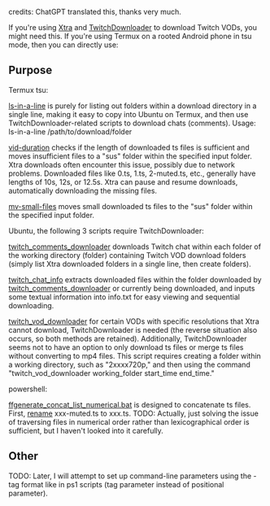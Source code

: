 credits: ChatGPT translated this, thanks very much.

If you're using [Xtra](https://github.com/crackededed/Xtra) and [TwitchDownloader](https://github.com/lay295/TwitchDownloader) to download Twitch VODs, you might need this. If you're using Termux on a rooted Android phone in tsu mode, then you can directly use:

## Purpose

Termux tsu:

[ls-in-a-line](Termux-tsu/ls-in-a-line) is purely for listing out folders within a download directory in a single line, making it easy to copy into Ubuntu on Termux, and then use TwitchDownloader-related scripts to download chats (comments). Usage: ls-in-a-line /path/to/download/folder

[vid-duration](Termux-tsu/vid-duration) checks if the length of downloaded ts files is sufficient and moves insufficient files to a "sus" folder within the specified input folder. Xtra downloads often encounter this issue, possibly due to network problems. Downloaded files like 0.ts, 1.ts, 2-muted.ts, etc., generally have lengths of 10s, 12s, or 12.5s. Xtra can pause and resume downloads, automatically downloading the missing files.

[mv-small-files](Termux-tsu/mv-small-files) moves small downloaded ts files to the "sus" folder within the specified input folder.

Ubuntu, the following 3 scripts require TwitchDownloader:

[twitch_comments_downloader](Termux-tsu/Ubuntu/twitch_comments_downloader) downloads Twitch chat within each folder of the working directory (folder) containing Twitch VOD download folders (simply list Xtra downloaded folders in a single line, then create folders).

[twitch_chat_info](Termux-tsu/Ubuntu/twitch_chat_info) extracts downloaded files within the folder downloaded by [twitch_comments_downloader](Termux-tsu/Ubuntu/twitch_comments_downloader) or currently being downloaded, and inputs some textual information into info.txt for easy viewing and sequential downloading.

[twitch_vod_downloader](Termux-tsu/Ubuntu/twitch_vod_downloader) for certain VODs with specific resolutions that Xtra cannot download, TwitchDownloader is needed (the reverse situation also occurs, so both methods are retained). Additionally, TwitchDownloader seems not to have an option to only download ts files or merge ts files without converting to mp4 files. This script requires creating a folder within a working directory, such as "2xxxx720p," and then using the command "twitch_vod_downloader working_folder start_time end_time."

powershell:

[ffgenerate_concat_list_numerical.bat](powershell/ffgenerate_concat_list_numerical.bat) is designed to concatenate ts files. First, [rename](powershell/rename-muted.ps1) xxx-muted.ts to xxx.ts. TODO: Actually, just solving the issue of traversing files in numerical order rather than lexicographical order is sufficient, but I haven't looked into it carefully.

## Other
TODO: Later, I will attempt to set up command-line parameters using the -tag format like in ps1 scripts (tag parameter instead of positional parameter).